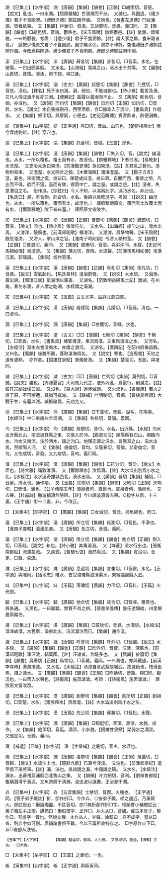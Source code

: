 <!-- { "loadSidebar": true } -->
溷	【巳集上】【水字部】	溷	【唐韻】【集韻】【韻會】【正韻】□胡困切，音慁。【說文】亂也。一曰水濁。【屈原離騷】世溷濁而不分。　又穢也。與圂通。《禮少儀》君子不食圂腴。《禮旣夕禮》鄭註圂作溷。　又厠也。【晉書左思傳】門庭藩溷，皆著紙筆。　又【集韻】戸袞切，音混。又胡慣切，音患。義□同。　又【集韻】【韻會】□胡昆切，音魂。鬱熱也。【宋玉風賦】憞溷鬱邑。【註】憞溷。煩濁貌。一曰熱鬱貌。考證：〔【禮少儀】君子不食溷餘。【註】謂犬豕之屬，食米穀者也。〕　謹按少儀原文君子不食圂腴。圂字無水旁。腴亦不作餘。查儀禮旣夕禮鄭註圂作溷。今改爲與圂通。禮少儀君子不食圂腴。禮旣夕禮鄭註圂作溷。 

溹	【巳集上】【水字部】	溹	【廣韻】蘇各切【集韻】昔各切，□音索。水名，在滎陽。一曰出聞喜縣。　又水名。【山海經】敦與之山，溹水出于其陽。　又【廣韻】山責切，音策。溹溹，雨下貌。與□通。

溺	【巳集上】【水字部】	溺	〔古文〕【廣韻】奴歷切【集韻】【韻會】乃歷切，□音惄。沒也。【釋名】死于水曰溺。溺，弱也，不能自勝也。【詩小雅】載胥及溺。　又凡人情沈湎不反亦曰溺。【禮樂記】姦聲以濫溺而不止。　又【集韻】昵角切，音搦。亦沒也。　又【唐韻】而灼切【集韻】【韻會】日灼切【正韻】如灼切，□音若。水名。【說文】水自張掖刪丹，西至酒泉，合□餘波入于流沙。【書禹貢】作弱水。　又【集韻】奴弔切。與尿同，小便也。【史記范睢傳】賓客飮者，醉便溺睢。

岤	【寅集中】【山字部】	岤	【正字通】呼□切，音血。山穴也。【楚辭招隱士】憭兮慄虎豹岤。【註】穿穴也。

溻	【巳集上】【水字部】	溻	【集韻】託合切，音榻。【玉篇】溼也。

溼	【巳集上】【水字部】	溼	【唐韻】【集韻】【韻會】□失入切，音。【說文】幽溼也。从水，一所以覆也。覆土而有水，故溼也。【爾雅釋地】下者曰溼。【易乾卦】水流溼。　又吏治太急曰束溼。【前漢酷吏傳】急如束溼。【註】言其急之甚也。溼物則易束。　又溼溼，水光開合之貌。【木華海賦】瀼瀼溼溼。　又【揚子方言】溼，憂也。宋衞謂之愼，或曰□。陳楚或曰溼，或曰濟。自關而西，秦晉之閒，凡志而不得，欲而不獲，高而有墜，得而中亡，謂之溼。或謂之惄。【註】溼者，失意潛沮之名。　俗作濕。【徐鉉曰】今人不知，以濕爲此字。濕乃水名，非此也。【毛氏曰】濕，本合韻，託合切，水名。後誤以爲乾溼字。考證：〔【說文】幽溼也。从水，一所以覆也。覆而有土，故溼也。〕　謹照繫傳原文，覆而有土改覆土而有水。〔【爾雅釋地】陂下者曰溼。〕　謹照原文省陂字。 

滂	【巳集上】【水字部】	滂	【唐韻】【正韻】普郎切【集韻】【韻會】鋪郎切，□音霶。【說文】沛也。【詩小雅】俾滂沱矣。　又水名。【山海經】虖勺之山，滂水出焉。　又滂洋，饒廣也。【前漢郊祀歌】福滂洋。　又淜滂，風擊物聲。【宋玉風賦】飄忽淜滂。　又滂人，掌山澤之官。【淮南子時則訓】令滂人納材葦。　又【韻會】【正韻】□普浪切，義同。　又【集韻】披庚切，音澎。與洴泙同。水聲。【史記司馬相如傳】洶湧滂。　又【集韻】蒲光切，音傍。水流聲。【前漢司馬相如傳】滂濞沆漑。郭璞讀。　【集韻】或作雱霶。

滃	【巳集上】【水字部】	滃	【唐韻】【韻會】【正韻】烏孔切【集韻】鄔孔切，□音蓊。【說文】雲氣起也。【焦氏易林】潼滃蔚薈。　又【說文】大水貌。　又滃渤，霧出貌。【郭璞江賦】氣滃渤以霧杳。　又湖名。【范致明岳陽風土記】灉湖，在州南。春冬水涸，昔人謂之乾湖，水經謂之滃湖。

炗	【巳集中】【火字部】	炗	【玉篇】古文灮字。註詳儿部四畫。

漌	【巳集上】【水字部】	漌	【唐韻】居隱切【集韻】几隱切，□音謹。淸也。一曰漬也。

漍	【巳集上】【水字部】	漍	【唐韻】【集韻】□古獲切。音蟈。水也。

滄	【巳集上】【水字部】	滄	〔古文〕□□【唐韻】七剛切【集韻】【韻會】千剛切，□音倉。水名。【書禹貢】嶓冢導漾，東流爲漢。又東爲滄浪之水。　又河名。【水經注】濕水左會淸夷水，亦謂之滄河。　又湖名。【廣輿記】在韶州府樂昌縣。　又州名。【廣韻】後魏所置，蓋取滄海爲名。　又【說文】寒也。【逸周書】天地之道有滄熱。　亦作倉。【揚雄甘泉賦】東燭倉海。　又【集韻】楚亮切，音創。與凔同。

滅	【巳集上】【水字部】	滅	〔古文〕□□【唐韻】亡列切【集韻】莫列切，□音搣。【說文】盡也。【周禮夏官】大司馬九代之，灋外內亂，鳥獸行，則滅之。【註】毀其宗廟社稷曰滅。　又沒也。【易大過】過涉滅頂。　又火熄也。【書盤庚】若火之燎于原，不可嚮邇，其猶可撲滅。　又【韻補】叶明祕切，音媚。【曹植夏啓讚】大戰于甘，有扈以滅。威振諸侯，元功克乂。

滆	【巳集上】【水字部】	滆	【廣韻】【集韻】□下革切，音覈。湖名，在陽羨。【水經注】中江東南左合滆湖。　又【集韻】各核切，音隔。義同。

汮	【巳集上】【水字部】	汮	【廣韻】居銀切，音巾。水名。出沂縣。【水經】汮水出沂縣北山，南流過其縣之東，又南入於沔。【酈道元注】順陽縣有石山，南臨汮水。汮水又南流，注於沔水，謂之汮口。地理志謂之涓水，言熊耳之山，涓水出焉，至順陽入沔。　又【集韻】規倫切，音均。又龍春切，音倫。又兪倫切，音勻。又怡成切，音盈。又九峻切，音呁。義□同。

濆	【巳集上】【水字部】	濆	【唐韻】【集韻】【韻會】□符分切，音汾。【說文】水厓也。【詩大雅】鋪敦淮濆。　又【爾雅釋水】汝爲濆。【註】大水溢出別爲小水之名。【水經注】汝水逕奇雒城西北，濆水出焉。　又【廣韻】普切【集韻】鋪切，□音歕。潠水也。通作噴。　又【玉篇】扶刎切【集韻】【韻會】父吻切【正韻】房吻切，□音憤。涌也。【公羊傳昭五年】濆泉者何，直泉也。直泉者何，涌泉也。　又去聲。【杜甫詩】撇漩捎濆無險阻。【註】今川語漩濆皆去聲。○按字从賁，十三畫。《正字通》附十二畫，非，今改正。

□	【未集中】【网字部】	□	【廣韻】【集韻】□女減切，音淰。捕魚網也。同□。

濇	【巳集上】【水字部】	濇	【廣韻】所立切【集韻】殺測切，□音色。不滑也。【淮南子要略】瀸濇肌膚。　又【唐韻】色立切，音澀。義同。

濈	【巳集上】【水字部】	濈	【唐韻】阻立切【集韻】【韻會】側立切【正韻】側入切，□音戢。【說文】和也。【詩小雅】其角濈濈。　又【埤蒼】濈水行出也。【張衡南都賦】流湍投濈。　又疾貌。【曹植七啓】濈然鳧沒。　又【集韻】實洽切，音萐。□濈，湍流。

濉	【巳集上】【水字部】	濉	【廣韻】息遺切【集韻】宣隹切，□音綏。水名。【正字通】與睢同。【括地志】睢水，首受浚儀縣浪蕩渠水，東經臨慮縣入泗。

炓	【巳集中】【火字部】	炓	【玉篇】落嘯切【廣韻】力弔切，□音料。【玉篇】火光貌。

濌	【巳集上】【水字部】	濌	【廣韻】他合切【集韻】託合切，□音嚃。積厚也。與沓通。　又黑也。一曰濌濌，無賢不肖之辨。【晉書羊曼傳】曼任達頹縱，州里稱曼爲濌伯。

濗	【巳集上】【水字部】	濗	【廣韻】【集韻】□莫狄切，音覓。水淺貌。【水經注】漳津故瀆，水舊斷，溪東北出，涓流濗注而已。【集韻】通作漞。

濊	【巳集上】【水字部】	濊	【唐韻】呼會切【集韻】呼外切，□音翽。【說文】水多貌。　又【廣韻】【集韻】【韻會】【正韻】□烏外切，音薈。汪濊，深廣也。【前漢郊祀歌】澤汪濊，輯萬國。【註】汪濊者，言饒多也。　又【廣韻】於廢切【集韻】【韻會】烏廢切【正韻】烏胃切，□音穢。義同。一曰濁也。亦與穢通。【前漢李尋傳】盪滌濁濊。　又水名。【水經注】淸漳自章武縣故城西，故濊邑也，枝瀆出焉，謂之濊水。　又【廣韻】【集韻】【韻會】【正韻】□呼括切，音豁。與□同。礙流也。一曰罟入水聲也。【詩衞風】施罛濊濊。考證：〔【詩衞風】施罟濊濊。〕　謹照原文罟改罛。 

濋	【巳集上】【水字部】	濋	【廣韻】創舉切【集韻】【韻會】創所切【正韻】創祖切，□音楚。水名。【爾雅釋水】濟爲濋。【註】大水溢出別爲小水之名。

濍	【巳集上】【水字部】	濍	【玉篇】先公切【集韻】蘇叢切，□音松。水聲。

濎	【巳集上】【水字部】	濎	【廣韻】【集韻】□都挺切，音頂。濎濘，水貌。或作。　又【集韻】他頂切，音珽。濎濙，小水貌。【揚雄甘泉賦】梁弱水之濎濙。　又他定切，音聽。義同。

濐	【補遺】【巳集】【水字部】	濐	【字彙補】之暑切，音主。水涯也。

濑	【巳集上】【水字部】	瀨	【唐韻】洛帶切【集韻】【韻會】【正韻】落蓋切，□音賴。【說文】水流沙上也。【楚辭九歌】石瀨兮淺淺。　又湍也。【前漢武帝紀】遣甲爲下瀨將軍。【註】瀨，湍也。吳越謂之瀨，中國謂之磧。　又水名。【水經注】瀨水，出蒼梧荔浦縣西北魯山之東。　又【韻補】叶力制切，音利。【劉楨魯都賦】龜螭潛滑于黃泥，文魚游踊于淸瀨。浚迅波以遠騰，正泌瀄于湄。

灷	【巳集中】【火字部】	灷	【五音集韻】士戀切，音饌。火種也。　【正字通】同。【管子弟子職註】折，卽作折□。今作灷。◎按弟子職，櫛之遠近，乃承厥火。房註但云：櫛謂燭盡，不註音切，亦□無折卽作折□字。惟韻會小補媵註云：弟子職左手正櫛。譚苑曰：櫛假借字，正作□，从火从□，音燼。或古本管子，櫛作□，有燼字一音也。然說文媵，本作从人，灷聲。徐鉉曰：灷不成字，當从□省，則灷字似可刪。廣韻諸書俱不載，今以玉篇所收特存之。　□字原作火下□。从□省卽从朕省。

	【丑集下】【大字部】		【集韻】越逼切，音域。大力貌。　又忽域切，音洫。【博雅】方也。一曰大也。

□	【未集中】【糸字部】	□	【玉篇】之聿切。一也。

岅	【寅集中】【山字部】	岅	【正字通】與阪坂同。

